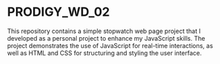 # PRODIGY_WD_02
This repository contains a simple stopwatch web page project that I developed as a personal project to enhance my JavaScript skills. The project demonstrates the use of JavaScript for real-time interactions, as well as HTML and CSS for structuring and styling the user interface. 
